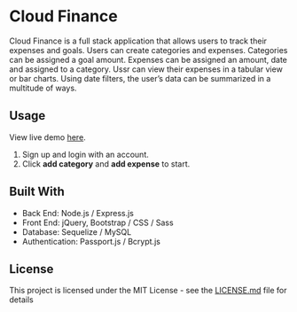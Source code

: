 # Cloud Finance

Cloud Finance is a full stack application that allows users to track their expenses and goals. Users can create categories and expenses. Categories can be assigned a goal amount. Expenses can be assigned an amount, date and assigned to a category. Ussr can view their expenses in a tabular view or bar charts. Using date filters, the user’s data can be summarized in a multitude of ways.

## Usage

View live demo [here](https://cloud-finance.herokuapp.com/).

1. Sign up and login with an account.
2. Click **add category** and **add expense** to start.

## Built With

- Back End: Node.js / Express.js
- Front End: jQuery, Bootstrap / CSS / Sass
- Database: Sequelize / MySQL
- Authentication: Passport.js / Bcrypt.js

## License

This project is licensed under the MIT License - see the [LICENSE.md](https://github.com/doanja/Cloud-Finance/blob/master/LICENSE) file for details
